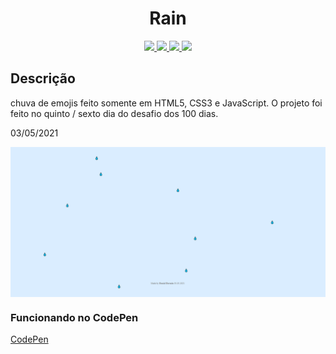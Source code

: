 <h1 align="center">Rain</h1>

<p align="center">
  
  <a aria-label="HTML5" href="#">
    <img src="https://img.shields.io/badge/HTML5-grey?logo=html5"></img>
  </a>
  <a aria-label="CSS3" href="#">
    <img src="https://img.shields.io/badge/CSS3-grey?logo=css3"></img>
  </a>
   <a aria-label="Javascript" href="#">
    <img src="https://img.shields.io/badge/javascript-grey?logo=javascript"></img>
  </a>
  <a aria-label="um dia" href="#">
    <img src="https://img.shields.io/badge/Dia-5-green"></img>
  </a>
</p>

## Descrição
chuva de emojis feito somente em HTML5, CSS3 e JavaScript. O projeto foi feito no quinto / sexto dia do desafio dos 100 dias.

03/05/2021

<img src="./rain-capa.png" align="center"></img>

### Funcionando no CodePen
[CodePen](https://codepen.io/ddparkas/pen/mdWbbjd)